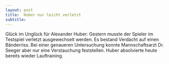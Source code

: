```yaml
---
layout: post
title:  Huber nur leicht verletzt
subtitle:  
---
```


Glück im Unglück für Alexander Huber: Gestern musste der Spieler im Testspiel verletzt ausgewechselt werden. Es bestand Verdacht auf einen Bänderriss. Bei einer genaueren Untersuchung konnte Mannschaftsarzt Dr. Seeger aber nur eine Verstauchung feststellen. Huber absolvierte heute bereits wieder Lauftraining.


